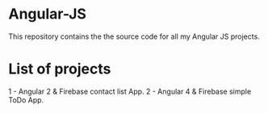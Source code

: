 # Angular-JS
This repository contains the the source code for all my Angular JS projects.
# List of projects
1 - Angular 2 & Firebase contact list App.
2 - Angular 4 & Firebase simple ToDo App.
